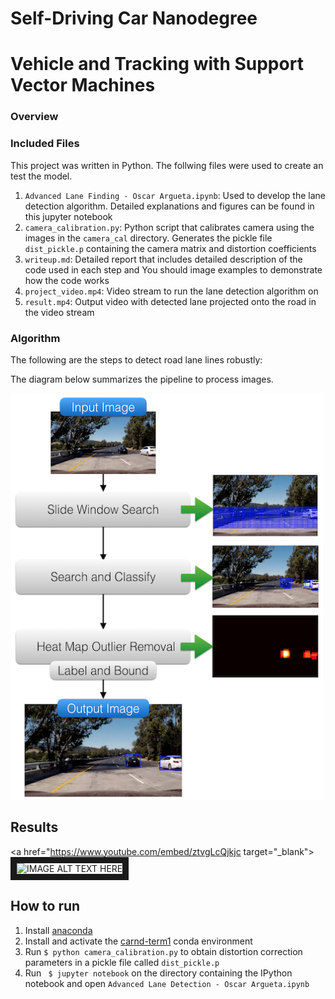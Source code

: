 # Self-Driving Car Nanodegree
# Vehicle and Tracking with Support Vector Machines

### Overview


### Included Files

This project was written in Python. The follwing files were used to create an test the model.

1. `Advanced Lane Finding - Oscar Argueta.ipynb`: Used to develop the lane detection algorithm. Detailed explanations and figures can be found in this jupyter notebook 
2. `camera_calibration.py`: Python script that calibrates camera using the images in the `camera_cal` directory. Generates the pickle file `dist_pickle.p` containing the camera matrix and distortion coefficients
3. `writeup.md`: Detailed report that includes detailed description of the code used in each step and You should image examples to demonstrate how the code works
4. `project_video.mp4`: Video stream to run the lane detection algorithm on
5. `result.mp4`: Output video with detected lane projected onto the road in the video stream


### Algorithm
The following are the steps to detect road lane lines robustly:



The diagram below summarizes the pipeline to process images.

<img src="output_images/algo_diagram.png" style="width:500px;height:650px;">

## Results

<a href="https://www.youtube.com/embed/ztvgLcQjkjc target="_blank"><img src="http://img.youtube.com/vi/ztvgLcQjkjc/0.jpg" 
alt="IMAGE ALT TEXT HERE" width="480" height="360" border="10" /></a>


## How to run

1. Install [anaconda](https://www.continuum.io/downloads)
2. Install and activate the [carnd-term1](https://github.com/udacity/CarND-Term1-Starter-Kit) conda environment
3. Run `$ python camera_calibration.py` to obtain distortion correction parameters in a pickle file called `dist_pickle.p`
4. Run ` $ jupyter notebook` on the directory containing the IPython notebook and open `Advanced Lane Detection - Oscar Argueta.ipynb`